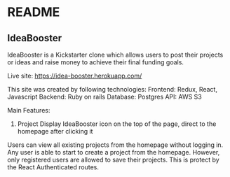 # README
## IdeaBooster
IdeaBooster is a Kickstarter clone which allows users to post their projects or ideas and raise money to achieve their final funding goals. 

Live site: https://idea-booster.herokuapp.com/

This site was created by following technologies:
Frontend: Redux, React, Javascript
Backend: Ruby on rails 
Database: Postgres
API: AWS S3

Main Features:
1. Project
Display IdeaBooster icon on the top of the page, direct to the homepage after clicking it

Users can view all existing projects from the homepage without logging in. Any user is able to start to create a project from the homepage. However, only registered users are allowed to save their projects. This is protect by the React Authenticated routes.




